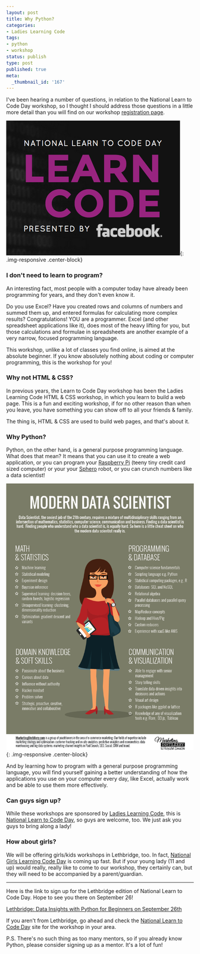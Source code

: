 ```yaml
---
layout: post
title: Why Python?
categories:
- Ladies Learning Code
tags:
- python
- workshop
status: publish
type: post
published: true
meta:
  _thumbnail_id: '167'
---
```


I've been hearing a number of questions, in relation to the National Learn to Code Day workshop, so I thought I should address those questions in a little more detail than you will find on our workshop 
[registration page](https://www.eventbrite.ca/e/lethbridge-data-insights-with-python-for-beginners-on-september-26th-tickets-17610786336).
      
![](/squarespace_images/static_50d2902fe4b0959a0871a12c_50d29312e4b04687d9db341b_55fc85d4e4b0347ac88d07d7_1442612693898__img.png){: .img-responsive .center-block}

### I don't need to learn to program?

An interesting fact, most people with a computer today have already been programming for years, and they don't even know it.

Do you use Excel? Have you created rows and columns of numbers and summed them up, and entered formulas for calculating more complex results?  Congratulations!  YOU are a programmer. Excel (and other spreadsheet applications like it), does most of the heavy lifting for you, but those calculations and formulae in spreadsheets are another example of a very narrow, focused programming language.

This workshop, unlike a lot of classes you find online, is aimed at the 
absolute beginner. If you know absolutely nothing about coding or computer programming, this is the workshop for you!

### Why not HTML & CSS?

In previous years, the Learn to Code Day workshop has been the Ladies Learning Code HTML & CSS workshop, in which you learn to build a web page.  This is a fun and exciting workshop, if for no other reason than when you leave, you have something you can show off to all your friends & family.

The thing is, HTML & CSS are used to build web pages, and that's about it.

### Why Python?

Python, on the other hand, is a 
general purpose programming language.  What does that mean?  It means that you can use it to create a web application, or you can program your 
[Raspberry Pi](https://www.raspberrypi.org/blog/learning-python-with-raspberry-pi/) (teeny tiny credit card sized computer) or your your 
[Sphero](https://github.com/faulkner/sphero) robot, or you can crunch numbers like a data scientist!
      
![](/squarespace_images/static_50d2902fe4b0959a0871a12c_50d29312e4b04687d9db341b_55fc861ee4b04c74c508a765_1442612767726__img.png){: .img-responsive .center-block}

And by learning how to program with a general purpose programming language, you will find yourself gaining a 
better understanding of how the applications you use on your computer every day, like Excel, actually work and be able to use them more effectively.

### Can guys sign up?

While these workshops are sponsored by 
[Ladies Learning Code](http://ladieslearningcode.com), this is 
[National Learn to Code Day](http://ladieslearningcode.com/codeday/), so guys are welcome, too.  We just ask you guys to bring along a lady!

### How about girls?

We will be offering girls/kids workshops in Lethbridge, too.  In fact, 
[National Girls Learning Code Day](http://girlslearningcodeday.com) is coming up fast.  But if your young lady (11 and up) would really, really like to come to our workshop, they certainly can, but they will need to be accompanied by a parent/guardian.

****

Here is the link to sign up for the Lethbridge edition of National Learn to Code Day.  Hope to see you there on September 26!

[Lethbridge: Data Insights with Python for Beginners on September 26th](https://www.eventbrite.ca/e/lethbridge-data-insights-with-python-for-beginners-on-september-26th-tickets-17610786336)

If you aren't from Lethbridge, go ahead and check the 
[National Learn to Code Day](http://ladieslearningcode.com/codeday/) site for the workshop in your area.

P.S. There's no such thing as too many mentors, so if you already know Python, please consider signing up as a mentor.  It's a lot of fun!
